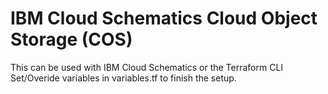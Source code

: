 # IBM Cloud Schematics Cloud Object Storage (COS)

This can be used with IBM Cloud Schematics or the Terraform CLI
Set/Overide variables in variables.tf to finish the setup.
